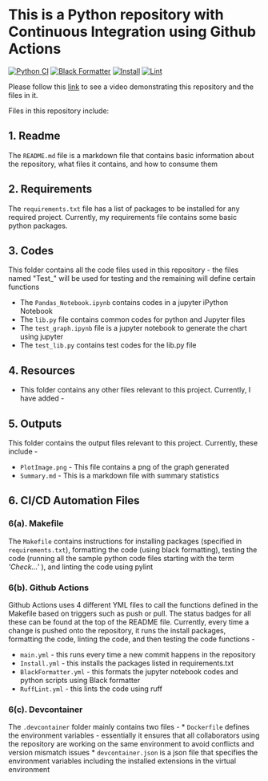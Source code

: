 # This is a Python repository with Continuous Integration using Github Actions 

[![Python CI](https://github.com/DivyaSharma0795/Basic_Python_Repository/actions/workflows/main.yml/badge.svg)](https://github.com/DivyaSharma0795/Basic_Python_Repository/actions/workflows/main.yml)
[![Black Formatter](https://github.com/nogibjj/DukeIDS706_ds655_IndividualProject01/actions/workflows/BlackFormatter.yml/badge.svg)](https://github.com/nogibjj/DukeIDS706_ds655_IndividualProject01/actions/workflows/BlackFormatter.yml)
[![Install](https://github.com/nogibjj/DukeIDS706_ds655_IndividualProject01/actions/workflows/Install.yml/badge.svg)](https://github.com/nogibjj/DukeIDS706_ds655_IndividualProject01/actions/workflows/Install.yml)
[![Lint](https://github.com/nogibjj/DukeIDS706_ds655_IndividualProject01/actions/workflows/RuffLint.yml/badge.svg)](https://github.com/nogibjj/DukeIDS706_ds655_IndividualProject01/actions/workflows/RuffLint.yml)

Please follow this [link](https://1drv.ms/v/s!Aoui5UdIy28FoD7XVP10bDtMKjQa?e=2MqY2Q) to see a video demonstrating this repository and the files in it.

Files in this repository include:

## 1. Readme
  The `README.md` file is a markdown file that contains basic information about the repository, what files it contains, and how to consume them


## 2. Requirements
  The `requirements.txt` file has a list of packages to be installed for any required project. Currently, my requirements file contains some basic python packages.


## 3. Codes
  This folder contains all the code files used in this repository - the files named "Test_" will be used for testing and the remaining will define certain functions
  -  The `Pandas_Notebook.ipynb` contains codes in a jupyter iPython Notebook
  -  The `lib.py` file contains common codes for python and Jupyter files
  -  The `test_graph.ipynb` file is a jupyter notebook to generate the chart using jupyter
  -  The `test_lib.py` contains test codes for the lib.py file


## 4. Resources
  -  This folder contains any other files relevant to this project. Currently, I have added -


## 5. Outputs
This folder contains the output files relevant to this project. Currently, these include -
  -  `PlotImage.png` - This file contains a png of the graph generated
  -  `Summary.md` - This is a markdown file with summary statistics


## 6. CI/CD Automation Files


  ### 6(a). Makefile
  The `Makefile` contains instructions for installing packages (specified in `requirements.txt`), formatting the code (using black formatting), testing the code (running all the sample python code files starting with the term *'Check...'* ), and linting the code using pylint


  ### 6(b). Github Actions
  Github Actions uses 4 different YML files to call the functions defined in the Makefile based on triggers such as push or pull. The status badges for all these can be found at the top of the README file. 
  Currently, every time a change is pushed onto the repository, it runs the install packages, formatting the code, linting the code, and then testing the code functions -
  
  -  `main.yml` - this runs every time a new commit happens in the repository
  -  `Install.yml` - this installs the packages listed in requirements.txt
  -  `BlackFormatter.yml` - this formats the jupyter notebook codes and python scripts using Black formatter
  -  `RuffLint.yml` - this lints the code using ruff
  


  ### 6(c). Devcontainer
  The `.devcontainer` folder mainly contains two files - 
    * `Dockerfile` defines the environment variables - essentially it ensures that all collaborators using the repository are working on the same environment to avoid conflicts and version mismatch issues
    * `devcontainer.json` is a json file that specifies the environment variables including the installed extensions in the virtual environment
